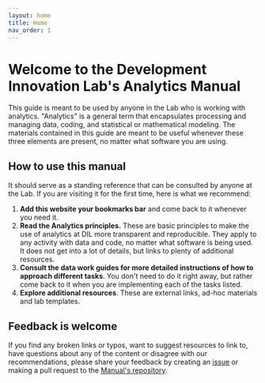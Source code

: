 ```yaml
---
layout: home
title: Home
nav_order: 1
---
```



# Welcome to the Development Innovation Lab's Analytics Manual 

This guide is meant to be used by anyone in the Lab who is working with analytics. "Analytics" is a general term that encapsulates processing and managing data, coding, and statistical or mathematical modeling. The materials contained in this guide are meant to be useful whenever these three elements are present, no matter what software you are using.

## How to use this manual

It should serve as a standing reference that can be consulted by anyone at the Lab. If you are visiting it for the first time, here is what we recommend:

1. **Add this website your bookmarks bar** and come back to it whenever you need it.   
1. **Read the Analytics principles.** These are basic principles to make the use of analytics at DIL more transparent and reproducible. They apply to any activity with data and code, no matter what software is being used. It does not get into a lot of details, but links to plenty of additional resources.
1. **Consult the data work guides for more detailed instructions of how to approach different tasks**. You don't need to do it right away, but rather come back to it when you are implementing each of the tasks listed.
1. **Explore additional resources**. These are external links, ad-hoc materials and lab templates.

## Feedback is welcome

If you find any broken links or typos, want to suggest resources to link to, have questions about any of the content or disagree with our recommendations, please share your feedback by creating an [issue](https://github.com/DevInnovationLab/guides/issues) or making a pull request to the [Manual's repository](https://github.com/DevInnovationLab/guides).